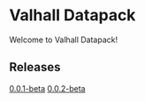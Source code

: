 # Valhall Datapack

Welcome to Valhall Datapack!

## Releases

[0.0.1-beta](./releases/valhall_0.0.1beta/)
[0.0.2-beta](./releases/valhall_0.0.2beta/)
